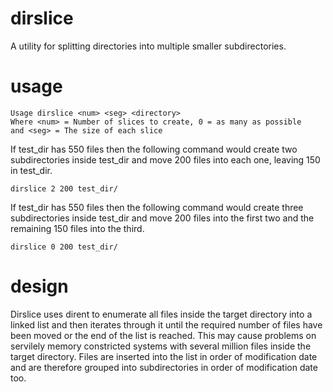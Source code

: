 dirslice
========

A utility for splitting directories into multiple smaller subdirectories.


usage
=====

    Usage dirslice <num> <seg> <directory>
    Where <num> = Number of slices to create, 0 = as many as possible 
    and <seg> = The size of each slice


If test_dir has 550 files then the following command would create two subdirectories inside test_dir and move 200 files into each one, leaving 150 in test_dir.

    dirslice 2 200 test_dir/

If test_dir has 550 files then the following command would create three subdirectories inside test_dir and move 200 files into the first two and the remaining 150 files into the third.

    dirslice 0 200 test_dir/


design
======

Dirslice uses dirent to enumerate all files inside the target directory into a linked list and then iterates through it until the required number of files have been moved or the end of the list is reached. This may cause problems on servilely memory constricted systems with several million files inside the target directory. Files are inserted into the list in order of modification date and are therefore grouped into subdirectories in order of modification date too.
